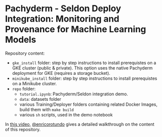 # Pachyderm - Seldon Deploy Integration: Monitoring and Provenance for Machine Learning Models

Repository content:

- `gke_install` folder: step by step instructions to install prerequistes on a GKE cluster (public & private). This option uses the native Pachyderm deployment for GKE (requires a storage bucket).
- `minikube_install` folder: step by step instructions to install prerequistes on a Minikube cluster.
- `repo` folder:
    * `tutorial.ipynb`: Pachyderm/Seldon integration demo.
    * `data`: datasets folder
    * various Training/Deployer folders containing related Docker Images, build them with `make build`
    * various `sh` scripts, used in the demo notebook

In [this video](https://www.youtube.com/watch?v=91u2bUUIu9o), [@enricorotundo](https://github.com/enricorotundo) gives a detailed walkthrough on the content of this repository.
